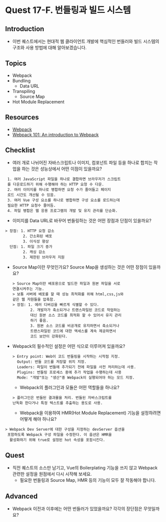 # Quest 17-F. 번들링과 빌드 시스템

## Introduction

- 이번 퀘스트에서는 현대적 웹 클라이언트 개발에 핵심적인 번들러와 빌드 시스템의 구조와 사용 방법에 대해 알아보겠습니다.

## Topics

- Webpack
- Bundling
  - Data URL
- Transpiling
  - Source Map
- Hot Module Replacement

## Resources

- [Webpack](https://webpack.js.org/)
- [Webpack 101: An introduction to Webpack](https://medium.com/hootsuite-engineering/webpack-101-an-introduction-to-webpack-3f59d21edeba)

## Checklist

- 여러 개로 나뉘어진 자바스크립트나 이미지, 컴포넌트 파일 등을 하나로 합치는 작업을 하는 것은 성능상에서 어떤 이점이 있을까요?

```
 1. 여러 JavaScript 파일을 하나로 결합하면 브라우저가 스크립트
 를 다운로드하기 위해 수행해야 하는 HTTP 요청 수 다운.
 2. 여러 이미지를 하나로 병합하면 요청 수가 줄어들고 페이지
 로드 시간도 개선될 수 있음.
 3. 여러 Vue 구성 요소를 하나로 병합하면 구성 요소를 로드하는데
 필요한 HTTP 요청수 줄어듬.
 4. 파일 병합은 웹 응용 프로그램의 개발 및 유지 관리를 단순화.
```

- 이미지를 Data URL로 바꾸어 번들링하는 것은 어떤 장점과 단점이 있을까요?

```
> 장점: 1. HTTP 요청 감소
        2. 간소화된 배포
        3. 이식성 향상
  단점: 1. 파일 크기 증가
        2. 캐싱 감소
        3. 제한된 브라우저 지원
```

- Source Map이란 무엇인가요? Source Map을 생성하는 것은 어떤 장점이 있을까요?
  ```
  > Source Map이란 배포용으로 빌드한 파일과 원본 파일을 서로
  연결시켜주는 기능.
  > 보통 서버에 배포를 할 때 성능 최적화를 위해 html,css,js와
  같은 웹 자원들을 압축함.
  > 장점: 1. 에러 디버깅을 빠르게 식별할 수 있다.
          2. 개발자가 축소되거나 트랜스파일된 코드로 작업하는
          대신 원본 소스 코드를 최적화 할 수 있어서 유지 관리
          하기 좋음.
          3. 원본 소스 코드를 비공개로 유지하면서 축소되거나
          트랜스파일된 코드에 대한 액세스를 계속 제공하면서
          코드 보안이 강화된다.
  ```
- Webpack의 필수적인 설정은 어떤 식으로 이루어져 있을까요?
  ```
  > Entry point: Web이 코드 번들링을 시작하는 시작점 지정.
    Output: 번들 코드를 저장할 위치 지정.
    Loaders: 파일이 번들에 추가되기 전에 파일을 사전 처리하는데 사용.
    Plugins: 번들링 프로세스 중에 추가 작업을 수행하는데 사용
    Mode: "개발"또는 "생산"중 Webpack이 실행되어야 하는 모드 지정.
  ```
  - Webpack의 플러그인과 모듈은 어떤 역할들을 하나요?
  ```
  > 플러그인은 번들된 결과물을 처리. 번들된 자바스크립트를
  난독화 한다거나 특정 텍스트를 추출하는 용도로 사용.
  ```
  - Webpack을 이용하여 HMR(Hot Module Replacement) 기능을 설정하려면 어떻게 해야 하나요?

```
> Webpack Dev Server에 대한 구성을 지정하는 devServer 옵션을
 포함하도록 Webpack 구성 파일을 수정한다. 이 옵션은 HMR을
  활성화하기 위해 true로 설정된 hot 속성을 포함시킨다.
```

## Quest

- 직전 퀘스트의 소스만 남기고, Vue의 Boilerplating 기능을 쓰지 않고 Webpack 관련한 설정을 원점에서 다시 시작해 보세요.
  - 필요한 번들링과 Source Map, HMR 등의 기능이 모두 잘 작동해야 합니다.

## Advanced

- Webpack 이전과 이후에는 어떤 번들러가 있었을까요? 각각의 장단점은 무엇일까요?
